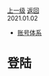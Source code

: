 <div class="extend-header">
    <div class="info">
        <div class="record">
            <a class="back" href="./">上一级</a>
            <a class="back" href="./">返回</a>
        </div>        
        <div class="mini">
            <span>2021.01.02</span>
        </div>
    </div>
    <div class="content"><div class="custom-block links">
<ul class="desc">
<li><a href="/solution">账号体系</a></li>
</ul>
</div></div>
</div>
<div class="content-header">
<h1>登陆</h1>
</div>
